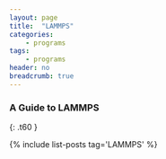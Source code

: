 ```yaml
---
layout: page
title:  "LAMMPS"
categories:
    - programs
tags:
    - programs
header: no
breadcrumb: true
---
```


### A Guide to LAMMPS
{: .t60 }

{% include list-posts tag='LAMMPS' %}
